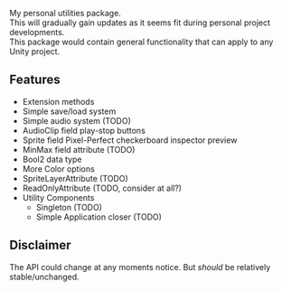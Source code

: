 My personal utilities package.  
This will gradually gain updates as it seems fit during personal project developments.  
This package would contain general functionality that can apply to any Unity project.

## Features
  - Extension methods
  - Simple save/load system
  - Simple audio system (TODO)
  - AudioClip field play-stop buttons
  - Sprite field Pixel-Perfect checkerboard inspector preview
  - MinMax field attribute (TODO)
  - Bool2 data type
  - More Color options
  - SpriteLayerAttribute (TODO)
  - ReadOnlyAttribute (TODO, consider at all?)
  - Utility Components
    - Singleton (TODO)
    - Simple Application closer (TODO)


## Disclaimer
The API could change at any moments notice. But *should* be relatively stable/unchanged.
